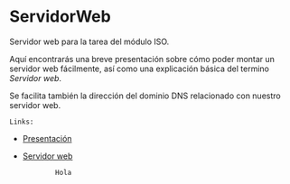 # ServidorWeb
Servidor web para la tarea del módulo ISO.

Aquí encontrarás una breve presentación sobre cómo poder montar un servidor web fácilmente, así como una explicación básica del termino *Servidor web*.

Se facilita también la dirección del dominio DNS relacionado con nuestro servidor web.

~~~
Links:
~~~
* [Presentación](https://angelduranc.github.io/ServidorWeb/)

* [Servidor web](http://trabajoiso.ddns.net)

  
    
      
        
          
            
              
              Hola

